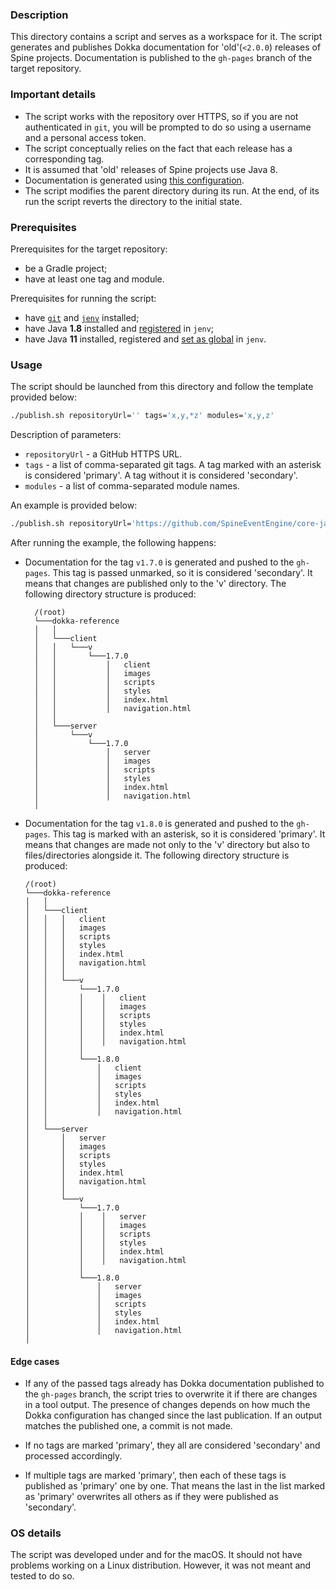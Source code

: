 ### Description

This directory contains a script and serves as a workspace for it. The script generates and publishes 
Dokka documentation for 'old'(`<2.0.0`) releases of Spine projects. Documentation is published to the 
`gh-pages` branch of the target repository.

### Important details

- The script works with the repository over HTTPS, so if you are not authenticated in `git`, you will 
  be prompted to do so using a username and a personal access token.
- The script conceptually relies on the fact that each release has a corresponding tag.
- It is assumed that 'old' releases of Spine projects use Java 8.
- Documentation is generated using [this configuration](../../buildSrc/src/main/kotlin/dokka-for-java.gradle.kts).
- The script modifies the parent directory during its run. At the end, of its run the script reverts 
  the directory to the initial state.

### Prerequisites

Prerequisites for the target repository:
- be a Gradle project;
- have at least one tag and module.

Prerequisites for running the script:
- have [`git`](https://git-scm.com/downloads) and [`jenv`](https://github.com/jenv/jenv#12-adding-your-java-environment) installed;
- have Java **1.8** installed and [registered](https://github.com/jenv/jenv#12-adding-your-java-environment) in `jenv`;
- have Java **11** installed, registered and [set as global](https://github.com/jenv/jenv#13-setting-a-global-java-version) in `jenv`.

### Usage

The script should be launched from this directory and follow the template provided below:
```Bash
./publish.sh repositoryUrl='' tags='x,y,*z' modules='x,y,z'
```

Description of parameters:
* `repositoryUrl` - a GitHub HTTPS URL.
* `tags` - a list of comma-separated git tags. A tag marked with an asterisk is considered 'primary'. 
   A tag without it is considered 'secondary'.
* `modules` - a list of comma-separated module names.

An example is provided below:
```Bash
./publish.sh repositoryUrl='https://github.com/SpineEventEngine/core-java.git' tags='v1.7.0,*v1.8.0' modules='core,client'
```

After running the example, the following happens:

- Documentation for the tag `v1.7.0` is generated and pushed to the `gh-pages`. This tag is passed 
  unmarked, so it is considered 'secondary'. It means that changes are published only to the 'v' directory. 
  The following directory structure is produced:
  ```
    /(root)
    └───dokka-reference
    │   │
    │   └───client
    │   │   └───v
    │   │       └───1.7.0
    │   │           │   client
    │   │           │   images
    │   │           │   scripts
    │   │           │   styles
    │   │           │   index.html
    │   │           │   navigation.html
    │   │
    │   └───server
    │       └───v
    │           └───1.7.0
    │               │   server
    │               │   images
    │               │   scripts
    │               │   styles
    │               │   index.html
    │               │   navigation.html
    │
  ```

- Documentation for the tag `v1.8.0` is generated and pushed to the `gh-pages`. This tag is marked 
  with an asterisk, so it is considered 'primary'. It means that changes are made not only to the 'v' 
  directory but also to files/directories alongside it. The following directory structure is produced:
    ```
    /(root)
    └───dokka-reference
    │   │
    │   └───client
    │   │   │   client
    │   │   │   images
    │   │   │   scripts
    │   │   │   styles
    │   │   │   index.html
    │   │   │   navigation.html
    │   │   │
    │   │   └───v
    │   │       └───1.7.0
    │   │       │    │   client
    │   │       │    │   images
    │   │       │    │   scripts
    │   │       │    │   styles
    │   │       │    │   index.html
    │   │       │    │   navigation.html
    │   │       │   
    │   │       └───1.8.0
    │   │           │   client
    │   │           │   images
    │   │           │   scripts
    │   │           │   styles
    │   │           │   index.html
    │   │           │   navigation.html
    │   │
    │   └───server
    │       │   server
    │       │   images
    │       │   scripts
    │       │   styles
    │       │   index.html
    │       │   navigation.html
    │       │
    │       └───v
    │           └───1.7.0
    │           │    │   server
    │           │    │   images
    │           │    │   scripts
    │           │    │   styles
    │           │    │   index.html
    │           │    │   navigation.html
    │           │   
    │           └───1.8.0
    │               │   server
    │               │   images
    │               │   scripts
    │               │   styles
    │               │   index.html
    │               │   navigation.html
    │
    ```

#### Edge cases

- If any of the passed tags already has Dokka documentation published to the `gh-pages` branch, the 
  script tries to overwrite it if there are changes in a tool output. The presence of changes 
  depends on how much the Dokka configuration has changed since the last publication. If an output 
  matches the published one, a commit is not made.

- If no tags are marked 'primary', they all are considered 'secondary' and processed accordingly.

- If multiple tags are marked 'primary', then each of these tags is published as 'primary' one by one. 
  That means the last in the list marked as 'primary' overwrites all others as if they were published
  as 'secondary'.

### OS details

The script was developed under and for the macOS. It should not have problems working on a Linux 
distribution. However, it was not meant and tested to do so.